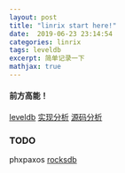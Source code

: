 ```yaml
---
layout: post
title: "linrix start here!"
date:  2019-06-23 23:14:54
categories: linrix
tags: leveldb
excerpt: 简单记录一下
mathjax: true
---
```


#### 前方高能！
[leveldb](https://github.com/google/leveldb)
[实现分析](http://taobaofed.org/blog/2017/07/05/leveldb-analysis/)
[源码分析](https://www.zhihu.com/people/programjerry/posts?page=1)

### TODO
phxpaxos
[rocksdb](https://github.com/facebook/rocksdb)
